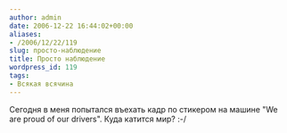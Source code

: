 ```yaml
---
author: admin
date: 2006-12-22 16:44:02+00:00
aliases:
- /2006/12/22/119
slug: просто-наблюдение
title: Просто наблюдение
wordpress_id: 119
tags:
- Всякая всячина
---
```


Сегодня в меня попытался въехать кадр по стикером на машине "We are proud of our drivers". Куда катится мир? :-/
